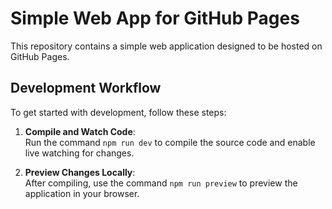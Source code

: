 # Simple Web App for GitHub Pages

This repository contains a simple web application designed to be hosted on GitHub Pages.

## Development Workflow

To get started with development, follow these steps:

1. **Compile and Watch Code**:  
Run the command `npm run dev` to compile the source code and enable live watching for changes.

2. **Preview Changes Locally**:  
After compiling, use the command `npm run preview` to preview the application in your browser.